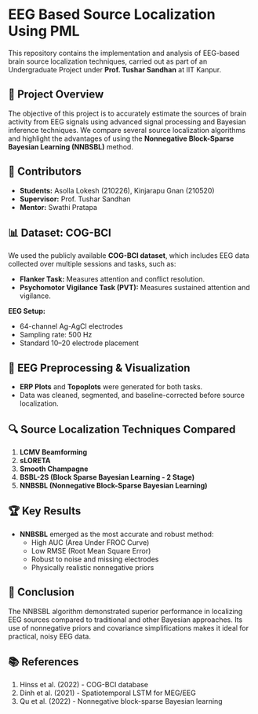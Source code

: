 # EEG Based Source Localization Using PML

This repository contains the implementation and analysis of EEG-based brain source localization techniques, carried out as part of an Undergraduate Project under **Prof. Tushar Sandhan** at IIT Kanpur.

## 🧠 Project Overview

The objective of this project is to accurately estimate the sources of brain activity from EEG signals using advanced signal processing and Bayesian inference techniques. We compare several source localization algorithms and highlight the advantages of using the **Nonnegative Block-Sparse Bayesian Learning (NNBSBL)** method.

## 👥 Contributors

- **Students:** Asolla Lokesh (210226), Kinjarapu Gnan (210520)  
- **Supervisor:** Prof. Tushar Sandhan  
- **Mentor:** Swathi Pratapa

## 📊 Dataset: COG-BCI

We used the publicly available **COG-BCI dataset**, which includes EEG data collected over multiple sessions and tasks, such as:

- **Flanker Task:** Measures attention and conflict resolution.
- **Psychomotor Vigilance Task (PVT):** Measures sustained attention and vigilance.

**EEG Setup:**
- 64-channel Ag-AgCl electrodes
- Sampling rate: 500 Hz
- Standard 10–20 electrode placement

## 🧪 EEG Preprocessing & Visualization

- **ERP Plots** and **Topoplots** were generated for both tasks.
- Data was cleaned, segmented, and baseline-corrected before source localization.

## 🔍 Source Localization Techniques Compared

1. **LCMV Beamforming**  
2. **sLORETA**  
3. **Smooth Champagne**  
4. **BSBL-2S (Block Sparse Bayesian Learning - 2 Stage)**  
5. **NNBSBL (Nonnegative Block-Sparse Bayesian Learning)**

## 🏆 Key Results

- **NNBSBL** emerged as the most accurate and robust method:
  - High AUC (Area Under FROC Curve)
  - Low RMSE (Root Mean Square Error)
  - Robust to noise and missing electrodes
  - Physically realistic nonnegative priors

## 📌 Conclusion

The NNBSBL algorithm demonstrated superior performance in localizing EEG sources compared to traditional and other Bayesian approaches. Its use of nonnegative priors and covariance simplifications makes it ideal for practical, noisy EEG data.

## 📚 References

1. Hinss et al. (2022) - COG-BCI database  
2. Dinh et al. (2021) - Spatiotemporal LSTM for MEG/EEG  
3. Qu et al. (2022) - Nonnegative block-sparse Bayesian learning  
